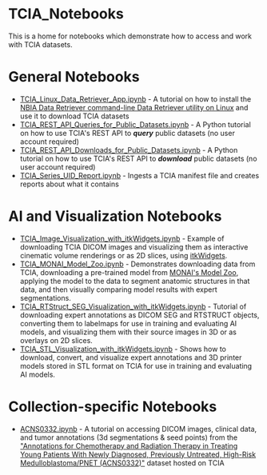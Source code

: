 # TCIA_Notebooks
This is a home for notebooks which demonstrate how to access and work with TCIA datasets. 

# General Notebooks
*  [TCIA_Linux_Data_Retriever_App.ipynb](https://github.com/kirbyju/TCIA_Notebooks/blob/main/TCIA_Linux_Data_Retriever_App.ipynb) - A tutorial on how to install the [NBIA Data Retriever command-line Data Retriever utility on Linux](https://wiki.cancerimagingarchive.net/x/2QKPBQ) and use it to download TCIA datasets
*  [TCIA_REST_API_Queries_for_Public_Datasets.ipynb](https://github.com/kirbyju/TCIA_Notebooks/blob/main/TCIA_REST_API_Queries_for_Public_Datasets.ipynb) - A Python tutorial on how to use TCIA's REST API to ***query*** public datasets (no user account required)
*  [TCIA_REST_API_Downloads_for_Public_Datasets.ipynb](https://github.com/kirbyju/TCIA_Notebooks/blob/main/TCIA_REST_API_Downloads_for_Public_Datasets.ipynb) - A Python tutorial on how to use TCIA's REST API to ***download*** public datasets (no user account required)
*  [TCIA_Series_UID_Report.ipynb](https://github.com/kirbyju/TCIA_Notebooks/blob/main/TCIA_Series_UID_Report.ipynb) - Ingests a TCIA manifest file and creates reports about what it contains

# AI and Visualization Notebooks
* [TCIA_Image_Visualization_with_itkWidgets.ipynb](https://github.com/kirbyju/TCIA_Notebooks/blob/main/TCIA_Image_Visualization_with_itkWidgets.ipynb) - Example of downloading TCIA DICOM images and visualizing them as interactive cinematic volume renderings or as 2D slices, using [itkWidgets](https://github.com/InsightSoftwareConsortium/itkwidgets).
* [TCIA_MONAI_Model_Zoo.ipynb](https://github.com/kirbyju/TCIA_Notebooks/blob/main/TCIA_MONAI_Model_Zoo.ipynb) - Demonstrates downloading data from TCIA, downloading a pre-trained model from [MONAI's Model Zoo](https://monai.io/model-zoo.html), applying the model to the data to segment anatomic structures in that data, and then visually comparing model results with expert segmentations.
* [TCIA_RTStruct_SEG_Visualization_with_itkWidgets.ipynb](https://github.com/kirbyju/TCIA_Notebooks/blob/main/TCIA_RTStruct_SEG_Visualization_with_itkWidgets.ipynb) - Tutorial of downloading expert annotations as DICOM SEG and RTSTRUCT objects, converting them to labelmaps for use in training and evaluating AI models, and visualizing them with their source images in 3D or as overlays on 2D slices.
* [TCIA_STL_Visualization_with_itkWidgets.ipynb](https://github.com/kirbyju/TCIA_Notebooks/blob/main/TCIA_STL_Visualization_with_itkWidgets.ipynb) - Shows how to download, convert, and visualize expert annotations and 3D printer models stored in STL format on TCIA for use in training and evaluating AI models.

# Collection-specific Notebooks
*  [ACNS0332.ipynb](https://github.com/kirbyju/TCIA_Notebooks/blob/main/ACNS0332/ACNS0332.ipynb) - A tutorial on accessing DICOM images, clinical data, and tumor annotations (3d segmentations & seed points) from the ["Annotations for Chemotherapy and Radiation Therapy in Treating Young Patients With Newly Diagnosed, Previously Untreated, High-Risk Medulloblastoma/PNET (ACNS0332)"](https://doi.org/10.7937/D8A8-6252) dataset hosted on TCIA
